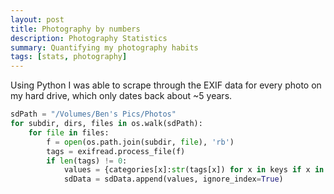 ```yaml
---
layout: post
title: Photography by numbers
description: Photography Statistics
summary: Quantifying my photography habits
tags: [stats, photography]
---
```


Using Python I was able to scrape through the EXIF data for every photo on my hard drive, which only dates back about ~5 years.

```python
sdPath = "/Volumes/Ben's Pics/Photos"
for subdir, dirs, files in os.walk(sdPath):
    for file in files:
        f = open(os.path.join(subdir, file), 'rb')
        tags = exifread.process_file(f)
        if len(tags) != 0:
            values = {categories[x]:str(tags[x]) for x in keys if x in tags}
            sdData = sdData.append(values, ignore_index=True)
```
